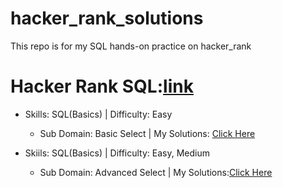 # hacker_rank_solutions
This repo is for my SQL hands-on practice on hacker_rank
# Hacker Rank SQL:[link](https://www.hackerrank.com/domains/sql)

- Skills: SQL(Basics) | Difficulty: Easy
  - Sub Domain: Basic Select | My Solutions: [Click Here](https://github.com/Es-war29/hacker_rank_solutions/blob/main/solutions/01.SQL(Basics)_Easy_Basic%20Select)
 
- Skiils: SQL(Basics) | Difficulty: Easy, Medium
  - Sub Domain: Advanced Select | My Solutions:[Click Here](https://github.com/Es-war29/hacker_rank_solutions/blob/main/solutions/02.SQL(Basics)_Advanced_Select)
